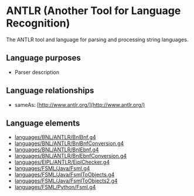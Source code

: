 # ANTLR (Another Tool for Language Recognition)
The ANTLR tool and language for parsing and processing string languages.
## Language purposes
* Parser description
## Language relationships
* sameAs: [http://www.antlr.org/](http://www.antlr.org/)
## Language elements
* [languages/BNL/ANTLR/BnlBnf.g4](../../languages/BNL/ANTLR/BnlBnf.g4)
* [languages/BNL/ANTLR/BnlBnfConversion.g4](../../languages/BNL/ANTLR/BnlBnfConversion.g4)
* [languages/BNL/ANTLR/BnlEbnf.g4](../../languages/BNL/ANTLR/BnlEbnf.g4)
* [languages/BNL/ANTLR/BnlEbnfConversion.g4](../../languages/BNL/ANTLR/BnlEbnfConversion.g4)
* [languages/EIPL/ANTLR/EiplChecker.g4](../../languages/EIPL/ANTLR/EiplChecker.g4)
* [languages/FSML/Java/Fsml.g4](../../languages/FSML/Java/Fsml.g4)
* [languages/FSML/Java/FsmlToObjects.g4](../../languages/FSML/Java/FsmlToObjects.g4)
* [languages/FSML/Java/FsmlToObjects2.g4](../../languages/FSML/Java/FsmlToObjects2.g4)
* [languages/FSML/Python/Fsml.g4](../../languages/FSML/Python/Fsml.g4)
